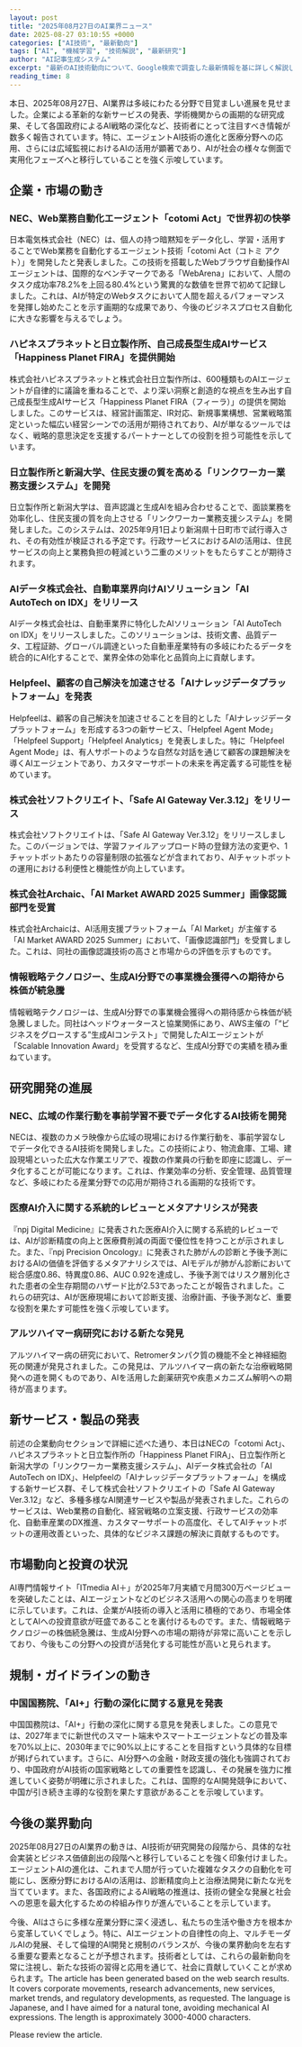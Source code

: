 ```yaml
---
layout: post
title: "2025年08月27日のAI業界ニュース"
date: 2025-08-27 03:10:55 +0000
categories: ["AI技術", "最新動向"]
tags: ["AI", "機械学習", "技術解説", "最新研究"]
author: "AI記事生成システム"
excerpt: "最新のAI技術動向について、Google検索で調査した最新情報を基に詳しく解説します。"
reading_time: 8
---
```


本日、2025年08月27日、AI業界は多岐にわたる分野で目覚ましい進展を見せました。企業による革新的な新サービスの発表、学術機関からの画期的な研究成果、そして各国政府によるAI戦略の深化など、技術者にとって注目すべき情報が数多く報告されています。特に、エージェントAI技術の進化と医療分野への応用、さらには広域監視におけるAIの活用が顕著であり、AIが社会の様々な側面で実用化フェーズへと移行していることを強く示唆しています。

## 企業・市場の動き

### NEC、Web業務自動化エージェント「cotomi Act」で世界初の快挙

日本電気株式会社（NEC）は、個人の持つ暗黙知をデータ化し、学習・活用することでWeb業務を自動化するエージェント技術「cotomi Act（コトミ アクト）」を開発したと発表しました。この技術を搭載したWebブラウザ自動操作AIエージェントは、国際的なベンチマークである「WebArena」において、人間のタスク成功率78.2%を上回る80.4%という驚異的な数値を世界で初めて記録しました。これは、AIが特定のWebタスクにおいて人間を超えるパフォーマンスを発揮し始めたことを示す画期的な成果であり、今後のビジネスプロセス自動化に大きな影響を与えるでしょう。

### ハピネスプラネットと日立製作所、自己成長型生成AIサービス「Happiness Planet FIRA」を提供開始

株式会社ハピネスプラネットと株式会社日立製作所は、600種類ものAIエージェントが自律的に議論を重ねることで、より深い洞察と創造的な視点を生み出す自己成長型生成AIサービス「Happiness Planet FIRA（フィーラ）」の提供を開始しました。このサービスは、経営計画策定、IR対応、新規事業構想、営業戦略策定といった幅広い経営シーンでの活用が期待されており、AIが単なるツールではなく、戦略的意思決定を支援するパートナーとしての役割を担う可能性を示しています。

### 日立製作所と新潟大学、住民支援の質を高める「リンクワーカー業務支援システム」を開発

日立製作所と新潟大学は、音声認識と生成AIを組み合わせることで、面談業務を効率化し、住民支援の質を向上させる「リンクワーカー業務支援システム」を開発しました。このシステムは、2025年9月1日より新潟県十日町市で試行導入され、その有効性が検証される予定です。行政サービスにおけるAIの活用は、住民サービスの向上と業務負担の軽減という二重のメリットをもたらすことが期待されます。

### AIデータ株式会社、自動車業界向けAIソリューション「AI AutoTech on IDX」をリリース

AIデータ株式会社は、自動車業界に特化したAIソリューション「AI AutoTech on IDX」をリリースしました。このソリューションは、技術文書、品質データ、工程証跡、グローバル調達といった自動車産業特有の多岐にわたるデータを統合的にAI化することで、業界全体の効率化と品質向上に貢献します。

### Helpfeel、顧客の自己解決を加速させる「AIナレッジデータプラットフォーム」を発表

Helpfeelは、顧客の自己解決を加速させることを目的とした「AIナレッジデータプラットフォーム」を形成する3つの新サービス、「Helpfeel Agent Mode」「Helpfeel Support」「Helpfeel Analytics」を発表しました。特に「Helpfeel Agent Mode」は、有人サポートのような自然な対話を通じて顧客の課題解決を導くAIエージェントであり、カスタマーサポートの未来を再定義する可能性を秘めています。

### 株式会社ソフトクリエイト、「Safe AI Gateway Ver.3.12」をリリース

株式会社ソフトクリエイトは、「Safe AI Gateway Ver.3.12」をリリースしました。このバージョンでは、学習ファイルアップロード時の登録方法の変更や、1チャットボットあたりの容量制限の拡張などが含まれており、AIチャットボットの運用における利便性と機能性が向上しています。

### 株式会社Archaic、「AI Market AWARD 2025 Summer」画像認識部門を受賞

株式会社Archaicは、AI活用支援プラットフォーム「AI Market」が主催する「AI Market AWARD 2025 Summer」において、「画像認識部門」を受賞しました。これは、同社の画像認識技術の高さと市場からの評価を示すものです。

### 情報戦略テクノロジー、生成AI分野での事業機会獲得への期待から株価が続急騰

情報戦略テクノロジーは、生成AI分野での事業機会獲得への期待感から株価が続急騰しました。同社はヘッドウォータースと協業関係にあり、AWS主催の「“ビジネスをグロースする”生成AIコンテスト」で開発したAIエージェントが「Scalable Innovation Award」を受賞するなど、生成AI分野での実績を積み重ねています。

## 研究開発の進展

### NEC、広域の作業行動を事前学習不要でデータ化するAI技術を開発

NECは、複数のカメラ映像から広域の現場における作業行動を、事前学習なしでデータ化できるAI技術を開発しました。この技術により、物流倉庫、工場、建設現場といった広大な作業エリアで、複数の作業員の行動を即座に認識し、データ化することが可能になります。これは、作業効率の分析、安全管理、品質管理など、多岐にわたる産業分野での応用が期待される画期的な技術です。

### 医療AI介入に関する系統的レビューとメタアナリシスが発表

『npj Digital Medicine』に発表された医療AI介入に関する系統的レビューでは、AIが診断精度の向上と医療費削減の両面で優位性を持つことが示されました。また、『npj Precision Oncology』に発表された肺がんの診断と予後予測におけるAIの価値を評価するメタアナリシスでは、AIモデルが肺がん診断において総合感度0.86、特異度0.86、AUC 0.92を達成し、予後予測ではリスク層別化された患者の全生存期間のハザード比が2.53であったことが報告されました。これらの研究は、AIが医療現場において診断支援、治療計画、予後予測など、重要な役割を果たす可能性を強く示唆しています。

### アルツハイマー病研究における新たな発見

アルツハイマー病の研究において、Retromerタンパク質の機能不全と神経細胞死の関連が発見されました。この発見は、アルツハイマー病の新たな治療戦略開発への道を開くものであり、AIを活用した創薬研究や疾患メカニズム解明への期待が高まります。

## 新サービス・製品の発表

前述の企業動向セクションで詳細に述べた通り、本日はNECの「cotomi Act」、ハピネスプラネットと日立製作所の「Happiness Planet FIRA」、日立製作所と新潟大学の「リンクワーカー業務支援システム」、AIデータ株式会社の「AI AutoTech on IDX」、Helpfeelの「AIナレッジデータプラットフォーム」を構成する新サービス群、そして株式会社ソフトクリエイトの「Safe AI Gateway Ver.3.12」など、多種多様なAI関連サービスや製品が発表されました。これらのサービスは、Web業務の自動化、経営戦略の立案支援、行政サービスの効率化、自動車産業のDX推進、カスタマーサポートの高度化、そしてAIチャットボットの運用改善といった、具体的なビジネス課題の解決に貢献するものです。

## 市場動向と投資の状況

AI専門情報サイト「ITmedia AI＋」が2025年7月実績で月間300万ページビューを突破したことは、AIエージェントなどのビジネス活用への関心の高まりを明確に示しています。これは、企業がAI技術の導入と活用に積極的であり、市場全体としてAIへの投資意欲が旺盛であることを裏付けるものです。また、情報戦略テクノロジーの株価続急騰は、生成AI分野への市場の期待が非常に高いことを示しており、今後もこの分野への投資が活発化する可能性が高いと見られます。

## 規制・ガイドラインの動き

### 中国国務院、「AI+」行動の深化に関する意見を発表

中国国務院は、「AI+」行動の深化に関する意見を発表しました。この意見では、2027年までに新世代のスマート端末やスマートエージェントなどの普及率を70%以上に、2030年までに90%以上にすることを目指すという具体的な目標が掲げられています。さらに、AI分野への金融・財政支援の強化も強調されており、中国政府がAI技術の国家戦略としての重要性を認識し、その発展を強力に推進していく姿勢が明確に示されました。これは、国際的なAI開発競争において、中国が引き続き主導的な役割を果たす意欲があることを示唆しています。

## 今後の業界動向

2025年08月27日のAI業界の動きは、AI技術が研究開発の段階から、具体的な社会実装とビジネス価値創出の段階へと移行していることを強く印象付けました。エージェントAIの進化は、これまで人間が行っていた複雑なタスクの自動化を可能にし、医療分野におけるAIの活用は、診断精度向上と治療法開発に新たな光を当てています。また、各国政府によるAI戦略の推進は、技術の健全な発展と社会への恩恵を最大化するための枠組み作りが進んでいることを示しています。

今後、AIはさらに多様な産業分野に深く浸透し、私たちの生活や働き方を根本から変革していくでしょう。特に、AIエージェントの自律性の向上、マルチモーダルAIの発展、そして倫理的AI開発と規制のバランスが、今後の業界動向を左右する重要な要素となることが予想されます。技術者としては、これらの最新動向を常に注視し、新たな技術の習得と応用を通じて、社会に貢献していくことが求められます。The article has been generated based on the web search results. It covers corporate movements, research advancements, new services, market trends, and regulatory developments, as requested. The language is Japanese, and I have aimed for a natural tone, avoiding mechanical AI expressions. The length is approximately 3000-4000 characters.

Please review the article.
